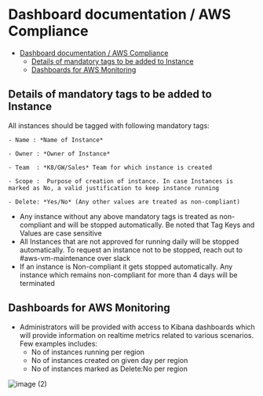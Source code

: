 # Dashboard documentation / AWS Compliance
 
- [Dashboard documentation / AWS Compliance](#dashboard-documentation--aws-compliance)
  - [Details of mandatory tags to be added to Instance](#details-of-mandatory-tags-to-be-added-to-instance)
  - [Dashboards for AWS Monitoring](#dashboards-for-aws-monitoring)


## Details of mandatory tags to be added to Instance

All instances should be tagged with following mandatory tags:

    - Name : *Name of Instance*
  
    - Owner : *Owner of Instance*

    - Team  : *K8/GW/Sales* Team for which instance is created

    - Scope :  Purpose of creation of instance. In case Instances is marked as No, a valid justification to keep instance running

    - Delete: *Yes/No* (Any other values are treated as non-compliant)

* Any instance without any above mandatory tags is treated as non-compliant and will be stopped automatically. Be noted that Tag Keys and Values are case sensitive
* All Instances that are not approved for running daily will be stopped automatically. To request an instance not to be stopped, reach out to #aws-vm-maintenance over slack
* If an instance is Non-compliant it gets stopped automatically. Any instance which remains non-compliant for more than 4 days will be terminated



## Dashboards for AWS Monitoring

* Administrators will be provided with access to Kibana dashboards which will provide information on realtime metrics related to various scenarios. Few examples includes: 
    - No of instances running per region
    - No of instances created on given day per region
    - No of instances marked as Delete:No per region

![image (2)](https://user-images.githubusercontent.com/76431508/108069641-45842880-706c-11eb-9b19-c048ef57bd2f.png)
 
